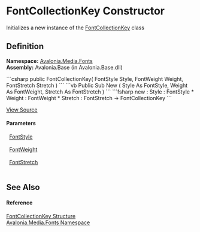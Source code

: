 # FontCollectionKey Constructor


Initializes a new instance of the <a href="T_Avalonia_Media_Fonts_FontCollectionKey">FontCollectionKey</a> class



## Definition
**Namespace:** <a href="N_Avalonia_Media_Fonts">Avalonia.Media.Fonts</a>  
**Assembly:** Avalonia.Base (in Avalonia.Base.dll)

<Tabs groupId="api-code-preview">
<TabItem value="csharp" label="C#">
```csharp
public FontCollectionKey(
	FontStyle Style,
	FontWeight Weight,
	FontStretch Stretch
)
```
</TabItem>
<TabItem value="vb" label="VB">
```vb
Public Sub New ( 
	Style As FontStyle,
	Weight As FontWeight,
	Stretch As FontStretch
)
```
</TabItem>
<TabItem value="fsharp" label="F#">
```fsharp
new : 
        Style : FontStyle * 
        Weight : FontWeight * 
        Stretch : FontStretch -> FontCollectionKey
```
</TabItem>
</Tabs>



<a href="https://github.com/AvaloniaUI/Avalonia/tree/master/src/Avalonia.Base/Media/Fonts/FontCollectionKey.cs" title="View the source code">View Source</a>



#### Parameters
<dl><dt>  <a href="T_Avalonia_Media_FontStyle">FontStyle</a></dt><dd> </dd><dt>  <a href="T_Avalonia_Media_FontWeight">FontWeight</a></dt><dd> </dd><dt>  <a href="T_Avalonia_Media_FontStretch">FontStretch</a></dt><dd> </dd></dl>

## See Also


#### Reference
<a href="T_Avalonia_Media_Fonts_FontCollectionKey">FontCollectionKey Structure</a>  
<a href="N_Avalonia_Media_Fonts">Avalonia.Media.Fonts Namespace</a>  


